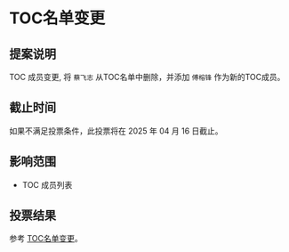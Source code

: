 # TOC名单变更

## 提案说明
TOC 成员变更, 将 `蔡飞志` 从TOC名单中删除，并添加 `傅榕锋` 作为新的TOC成员。

## 截止时间
如果不满足投票条件，此投票将在 2025 年 04 月 16 日截止。

## 影响范围
- TOC 成员列表


## 投票结果
参考 [TOC名单变更](https://github.com/oceanbase/community/pull/35)。

